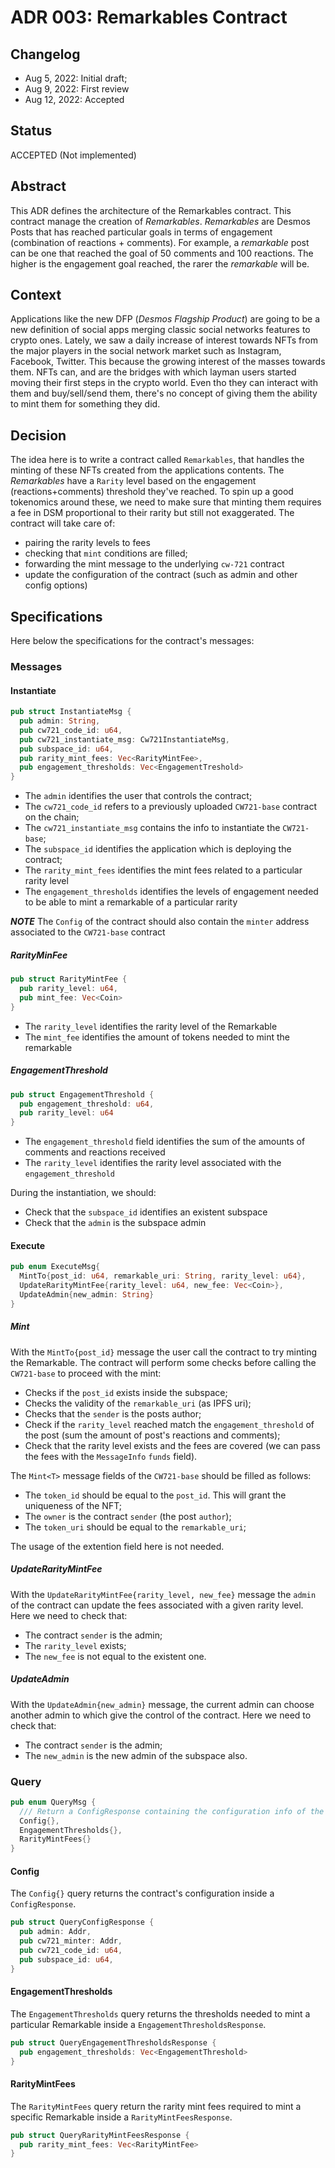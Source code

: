 # ADR 003: Remarkables Contract

## Changelog

- Aug 5, 2022: Initial draft;
- Aug 9, 2022: First review
- Aug 12, 2022: Accepted

## Status
ACCEPTED (Not implemented)

## Abstract
This ADR defines the architecture of the Remarkables contract. This contract manage the creation of _Remarkables_.
_Remarkables_ are Desmos Posts that has reached particular goals in terms of engagement (combination of reactions + comments).
For example, a _remarkable_ post can be one that reached the goal of 50 comments and 100 reactions. The higher is the engagement
goal reached, the rarer the _remarkable_ will be.

## Context
Applications like the new DFP (_Desmos Flagship Product_) are going to be a new definition of social apps merging classic social networks features to
crypto ones. Lately, we saw a daily increase of interest towards NFTs from the major players in the social network market
such as Instagram, Facebook, Twitter. This because the growing interest of the masses towards them. NFTs can, and are the bridges
with which layman users started moving their first steps in the crypto world. Even tho they can interact with them and buy/sell/send them,
there's no concept of giving them the ability to mint them for something they did.

## Decision
The idea here is to write a contract called `Remarkables`, that handles the minting of these NFTs created from the applications
contents. The _Remarkables_ have a `Rarity` level based on the engagement (reactions+comments) threshold they've reached.
To spin up a good tokenomics around these, we need to make sure that minting them requires a fee in DSM proportional to
their rarity but still not exaggerated.
The contract will take care of:
* pairing the rarity levels to fees
* checking that `mint` conditions are filled;
* forwarding the mint message to the underlying `cw-721` contract
* update the configuration of the contract (such as admin and other config options)

## Specifications
Here below the specifications for the contract's messages:

### Messages

#### Instantiate
```rust
pub struct InstantiateMsg {
  pub admin: String,
  pub cw721_code_id: u64,
  pub cw721_instantiate_msg: Cw721InstantiateMsg,
  pub subspace_id: u64,
  pub rarity_mint_fees: Vec<RarityMintFee>,
  pub engagement_thresholds: Vec<EngagementTreshold>
}
```

* The `admin` identifies the user that controls the contract;
* The `cw721_code_id` refers to a previously uploaded `CW721-base` contract on the chain;
* The `cw721_instantiate_msg` contains the info to instantiate the `CW721-base`;
* The `subspace_id` identifies the application which is deploying the contract;
* The `rarity_mint_fees` identifies the mint fees related to a particular rarity level
* The `engagement_thresholds` identifies the levels of engagement needed to be able to mint a remarkable of a particular rarity

***NOTE***
The `Config` of the contract should also contain the `minter` address associated to the `CW721-base` contract

##### RarityMinFee
```rust
pub struct RarityMintFee {
  pub rarity_level: u64,
  pub mint_fee: Vec<Coin>
}
```

* The `rarity_level` identifies the rarity level of the Remarkable
* The `mint_fee` identifies the amount of tokens needed to mint the remarkable

##### EngagementThreshold
```rust
pub struct EngagementThreshold {
  pub engagement_threshold: u64,
  pub rarity_level: u64
}
```

* The `engagement_threshold` field identifies the sum of the amounts of comments and reactions received
* The `rarity_level` identifies the rarity level associated with the `engagement_threshold`

During the instantiation, we should:
* Check that the `subspace_id` identifies an existent subspace
* Check that the `admin` is the subspace admin

#### Execute
```rust
pub enum ExecuteMsg{
  MintTo{post_id: u64, remarkable_uri: String, rarity_level: u64},
  UpdateRarityMintFee{rarity_level: u64, new_fee: Vec<Coin>},
  UpdateAdmin{new_admin: String}
}
```

##### Mint
With the `MintTo{post_id}` message the user call the contract to try minting the Remarkable. The contract will perform some checks before
calling the `CW721-base` to proceed with the mint:
* Checks if the `post_id` exists inside the subspace;
* Checks the validity of the `remarkable_uri` (as IPFS uri);
* Checks that the `sender` is the posts author;
* Check if the `rarity_level` reached match the `engagement_threshold` of the post (sum the amount of post's reactions and comments);
* Check that the rarity level exists and the fees are covered (we can pass the fees with the `MessageInfo` `funds` field).

The `Mint<T>` message fields of the `CW721-base` should be filled as follows:
* The `token_id` should be equal to the `post_id`. This will grant the uniqueness of the NFT;
* The `owner` is the contract `sender` (the post `author`);
* The `token_uri` should be equal to the `remarkable_uri`;

The usage of the extention field here is not needed.

##### UpdateRarityMintFee
With the `UpdateRarityMintFee{rarity_level, new_fee}` message the `admin` of the contract can update the fees associated with
a given rarity level. Here we need to check that:
* The contract `sender` is the admin;
* The `rarity_level` exists;
* The `new_fee` is not equal to the existent one.

##### UpdateAdmin
With the `UpdateAdmin{new_admin}` message, the current admin can choose another admin to which give the control of the contract.
Here we need to check that:
* The contract `sender` is the admin;
* The `new_admin` is the new admin of the subspace also.

### Query
```rust
pub enum QueryMsg {
  /// Return a ConfigResponse containing the configuration info of the contract
  Config{},
  EngagementThresholds{},
  RarityMintFees{}
}
```

#### Config
The `Config{}` query returns the contract's configuration inside a `ConfigResponse`.
```rust
pub struct QueryConfigResponse {
  pub admin: Addr,
  pub cw721_minter: Addr,
  pub cw721_code_id: u64,
  pub subspace_id: u64,
}
```

#### EngagementThresholds
The `EngagementThresholds` query returns the thresholds needed to mint a particular Remarkable inside a `EngagementThresholdsResponse`.
```rust
pub struct QueryEngagementThresholdsResponse {
  pub engagement_thresholds: Vec<EngagementThreshold>
}
```

#### RarityMintFees
The `RarityMintFees` query return the rarity mint fees required to mint a specific Remarkable inside a `RarityMintFeesResponse`.
```rust
pub struct QueryRarityMintFeesResponse {
  pub rarity_mint_fees: Vec<RarityMintFee>
}
```
